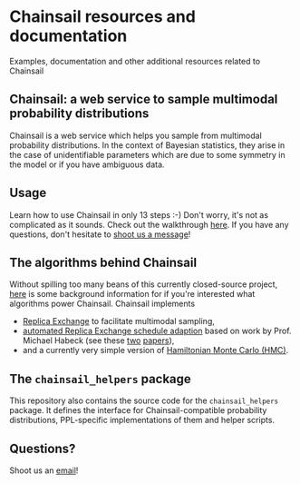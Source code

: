 # Chainsail resources and documentation
Examples, documentation and other additional resources related to Chainsail

## Chainsail: a web service to sample multimodal probability distributions
Chainsail is a web service which helps you sample from multimodal probability distributions. In the context of Bayesian statistics, they arise in the case of unidentifiable parameters which are due to some symmetry in the model or if you have ambiguous data.

## Usage
Learn how to use Chainsail in only 13 steps :-)
Don't worry, it's not as complicated as it sounds.
Check out the walkthrough [here](./documentation/walkthrough.md).
If you have any questions, don't hesitate to [shoot us a message](mailto:support@chainsail.io)!

## The algorithms behind Chainsail
Without spilling too many beans of this currently closed-source project, [here](./documentation/algorithms/) is some background information for if you're interested what algorithms power Chainsail.
Chainsail implements
- [Replica Exchange](./documentation/algorithms/replica_exchange.md) to facilitate multimodal sampling,
- [automated Replica Exchange schedule adaption](./documentation/algorithms/schedule_tuning.md) based on work by Prof. Michael Habeck (see these [two](http://proceedings.mlr.press/v22/habeck12.html) [papers](https://arxiv.org/abs/1504.00053)),
- and a currently very simple version of [Hamiltonian Monte Carlo (HMC)](./documentation/algorithms/hmc.md).

## The `chainsail_helpers` package
This repository also contains the source code for the `chainsail_helpers` package.
It defines the interface for Chainsail-compatible probability distributions, PPL-specific implementations of them and helper scripts.


## Questions?
Shoot us an [email](mailto:support@chainsail.io)!
